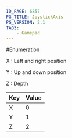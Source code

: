 ```yaml
---
ID_PAGE: 6857
PG_TITLE: JoystickAxis
PG_VERSION: 2.1
TAGS:
    - Gamepad
---
```

#Enumeration

X : Left and right position

Y : Up and down position

Z : Depth






Key | Value
---|---
X | 0
Y | 1
Z | 2

